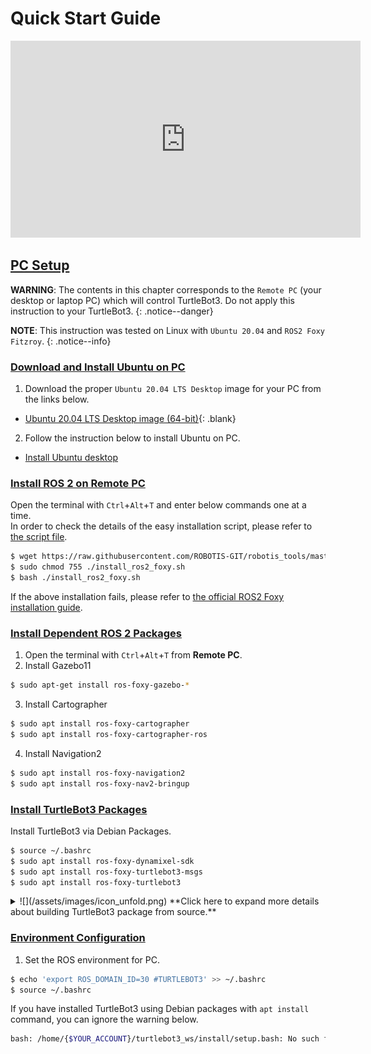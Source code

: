 
# Quick Start Guide

<iframe width="560" height="315" src="https://www.youtube.com/embed/8w3xhG1GPdo" frameborder="0" allow="accelerometer; autoplay; clipboard-write; encrypted-media; gyroscope; picture-in-picture" allowfullscreen></iframe>

## [PC Setup](#pc-setup)

**WARNING**: The contents in this chapter corresponds to the `Remote PC` (your desktop or laptop PC) which will control TurtleBot3. Do not apply this instruction to your TurtleBot3.
{: .notice--danger}

**NOTE**: This instruction was tested on Linux with `Ubuntu 20.04` and `ROS2 Foxy Fitzroy`.
{: .notice--info}

### [Download and Install Ubuntu on PC](#download-and-install-ubuntu-on-pc)

1. Download the proper `Ubuntu 20.04 LTS Desktop` image for your PC from the links below.
  - [Ubuntu 20.04 LTS Desktop image (64-bit)](https://releases.ubuntu.com/20.04/){: .blank}

2. Follow the instruction below to install Ubuntu on PC.
  - [Install Ubuntu desktop](https://ubuntu.com/tutorials/install-ubuntu-desktop#1-overview)


### [Install ROS 2 on Remote PC](#install-ros-2-on-remote-pc)

Open the terminal with `Ctrl`+`Alt`+`T` and enter below commands one at a time.  
In order to check the details of the easy installation script, please refer to [the script file](https://raw.githubusercontent.com/ROBOTIS-GIT/robotis_tools/master/install_ros2_foxy.sh).  
```bash
$ wget https://raw.githubusercontent.com/ROBOTIS-GIT/robotis_tools/master/install_ros2_foxy.sh
$ sudo chmod 755 ./install_ros2_foxy.sh
$ bash ./install_ros2_foxy.sh
```

If the above installation fails, please refer to [the official ROS2 Foxy installation guide](https://index.ros.org/doc/ros2/Installation/Foxy/Linux-Install-Debians/).


### [Install Dependent ROS 2 Packages](#install-dependent-ros-2-packages)

1. Open the terminal with `Ctrl`+`Alt`+`T` from **Remote PC**.
2. Install Gazebo11
  ```bash
$ sudo apt-get install ros-foxy-gazebo-*
  ```
3. Install Cartographer
  ```bash
$ sudo apt install ros-foxy-cartographer
$ sudo apt install ros-foxy-cartographer-ros
  ```
4. Install Navigation2
  ```bash
$ sudo apt install ros-foxy-navigation2
$ sudo apt install ros-foxy-nav2-bringup
  ```

### [Install TurtleBot3 Packages](#install-turtlebot3-packages)

Install TurtleBot3 via Debian Packages.

```bash
$ source ~/.bashrc
$ sudo apt install ros-foxy-dynamixel-sdk
$ sudo apt install ros-foxy-turtlebot3-msgs
$ sudo apt install ros-foxy-turtlebot3
```

<details>
<summary>
![](/assets/images/icon_unfold.png) **Click here to expand more details about building TurtleBot3 package from source.**
</summary>
In case you need to build the TurtleBot3 packages with source code, please use the commands below.  
Building the source code provides most up to date contents which may have resolved known issues.  
Make sure to remove the binary packages to avoid redundancy.  
```bash
$ sudo apt remove ros-foxy-turtlebot3-msgs
$ sudo apt remove ros-foxy-turtlebot3
$ mkdir -p ~/turtlebot3_ws/src
$ cd ~/turtlebot3_ws/src/
$ git clone -b foxy-devel https://github.com/ROBOTIS-GIT/turtlebot3_msgs.git
$ git clone -b foxy-devel https://github.com/ROBOTIS-GIT/turtlebot3.git
$ cd ~/turtlebot3_ws
$ colcon build --symlink-install
$ echo 'source ~/turtlebot3_ws/install/setup.bash' >> ~/.bashrc
$ source ~/.bashrc
```
</details>

### [Environment Configuration](#environment-configuration)

1. Set the ROS environment for PC.
  ```bash
$ echo 'export ROS_DOMAIN_ID=30 #TURTLEBOT3' >> ~/.bashrc
$ source ~/.bashrc
  ```

If you have installed TurtleBot3 using Debian packages with `apt install` command, you can ignore the warning below.  
```bash
bash: /home/{$YOUR_ACCOUNT}/turtlebot3_ws/install/setup.bash: No such file or directory
```
